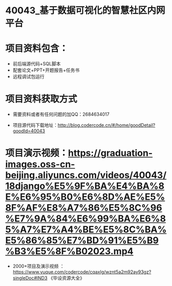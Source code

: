  # 40043_基于数据可视化的智慧社区内网平台
 
 #  项目资料包含：
 *  前后端源代码+SQL脚本
 *  配套论文+PPT+开题报告+任务书
 *  远程调试包运行

 #  项目资料获取方式
 *  需要资料或者有任何问题的加QQ：2684634017

 *  项目源代码下载地址：http://blog.codercode.cn/#/home/goodDetail?goodId=40043
   
 #  项目演示视频：https://graduation-images.oss-cn-beijing.aliyuncs.com/videos/40043/18django%E5%9F%BA%E4%BA%8E%E6%95%B0%E6%8D%AE%E5%8F%AF%E8%A7%86%E5%8C%96%E7%9A%84%E6%99%BA%E6%85%A7%E7%A4%BE%E5%8C%BA%E5%86%85%E7%BD%91%E5%B9%B3%E5%8F%B02023.mp4
          
 *  2000+项目及演示视频 ：https://www.yuque.com/codercode/cqaxlg/wznt5a2m92ay93gz?singleDoc#lND3 《毕设资源大全》
   
